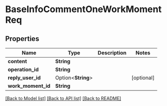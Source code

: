 # BaseInfoCommentOneWorkMomentReq

## Properties

Name | Type | Description | Notes
------------ | ------------- | ------------- | -------------
**content** | **String** |  | 
**operation_id** | **String** |  | 
**reply_user_id** | Option<**String**> |  | [optional]
**work_moment_id** | **String** |  | 

[[Back to Model list]](../README.md#documentation-for-models) [[Back to API list]](../README.md#documentation-for-api-endpoints) [[Back to README]](../README.md)


